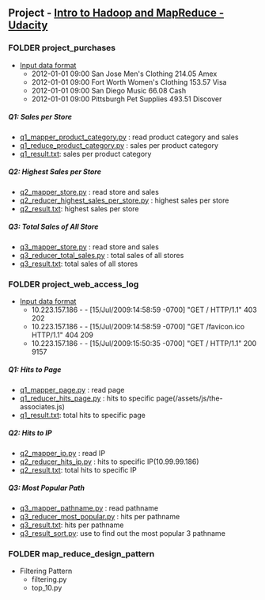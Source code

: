 ## Project - [Intro to Hadoop and MapReduce - Udacity](https://www.udacity.com/course/intro-to-hadoop-and-mapreduce--ud617)

### FOLDER project_purchases
- [Input data format](https://github.com/linxinzhe/intro_to_hadoop_and_map_reduce/blob/master/project_puchases/sample_purchases.txt)
    - 2012-01-01	09:00	San Jose	Men's Clothing	214.05	Amex
    - 2012-01-01	09:00	Fort Worth	Women's Clothing	153.57	Visa
    - 2012-01-01	09:00	San Diego	Music	66.08	Cash
    - 2012-01-01	09:00	Pittsburgh	Pet Supplies	493.51	Discover

##### Q1: Sales per Store
- [q1_mapper_product_category.py](https://github.com/linxinzhe/intro_to_hadoop_and_map_reduce/blob/master/project_puchases/q1_mapper_product_category.py) : read product category and sales 
- [q1_reduce_product_category.py](https://github.com/linxinzhe/intro_to_hadoop_and_map_reduce/blob/master/project_puchases/q1_reducer_sales_per_product_category.py) : sales per product category
- [q1_result.txt](https://github.com/linxinzhe/intro_to_hadoop_and_map_reduce/blob/master/project_puchases/q1_result.txt): sales per product category

##### Q2: Highest Sales per Store
- [q2_mapper_store.py](https://github.com/linxinzhe/intro_to_hadoop_and_map_reduce/blob/master/project_puchases/q2_mapper_store.py) : read store and sales 
- [q2_reducer_highest_sales_per_store.py](https://github.com/linxinzhe/intro_to_hadoop_and_map_reduce/blob/master/project_puchases/q2_reducer_highest_sales_per_store.py) : highest sales per store
- [q2_result.txt](https://github.com/linxinzhe/intro_to_hadoop_and_map_reduce/blob/master/project_puchases/q2_result.txt): highest sales per store

##### Q3: Total Sales of All Store
- [q3_mapper_store.py](https://github.com/linxinzhe/intro_to_hadoop_and_map_reduce/blob/master/project_puchases/q3_mapper_store.py) : read store and sales 
- [q3_reducer_total_sales.py](https://github.com/linxinzhe/intro_to_hadoop_and_map_reduce/blob/master/project_puchases/q3_reducer_total_sales.py) : total sales of all stores
- [q3_result.txt](https://github.com/linxinzhe/intro_to_hadoop_and_map_reduce/blob/master/project_puchases/q3_result.txt): total sales of all stores

### FOLDER project_web_access_log
- [Input data format](https://github.com/linxinzhe/intro_to_hadoop_and_map_reduce/blob/master/project_web_access_log/sample_access.txt)
    - 10.223.157.186 - - [15/Jul/2009:14:58:59 -0700] "GET / HTTP/1.1" 403 202
    - 10.223.157.186 - - [15/Jul/2009:14:58:59 -0700] "GET /favicon.ico HTTP/1.1" 404 209
    - 10.223.157.186 - - [15/Jul/2009:15:50:35 -0700] "GET / HTTP/1.1" 200 9157

##### Q1: Hits to Page
- [q1_mapper_page.py](https://github.com/linxinzhe/intro_to_hadoop_and_map_reduce/blob/master/project_web_access_log/q1_mapper_page.py) : read page
- [q1_reducer_hits_page.py](https://github.com/linxinzhe/intro_to_hadoop_and_map_reduce/blob/master/project_web_access_log/q1_reducer_hits_page.py) : hits to specific page(/assets/js/the-associates.js)
- [q1_result.txt](https://github.com/linxinzhe/intro_to_hadoop_and_map_reduce/blob/master/project_web_access_log/q1_result.txt): total hits to specific page

##### Q2: Hits to IP
- [q2_mapper_ip.py](https://github.com/linxinzhe/intro_to_hadoop_and_map_reduce/blob/master/project_web_access_log/q2_mapper_ip.py) : read IP
- [q2_reducer_hits_ip.py](https://github.com/linxinzhe/intro_to_hadoop_and_map_reduce/blob/master/project_web_access_log/q2_reducer_hits_ip.py) : hits to specific IP(10.99.99.186)
- [q2_result.txt](https://github.com/linxinzhe/intro_to_hadoop_and_map_reduce/blob/master/project_web_access_log/q2_result.txt): total hits to specific IP

##### Q3: Most Popular Path
- [q3_mapper_pathname.py](https://github.com/linxinzhe/intro_to_hadoop_and_map_reduce/blob/master/project_web_access_log/q3_mapper_pathname.py) : read pathname
- [q3_reducer_most_popular.py](https://github.com/linxinzhe/intro_to_hadoop_and_map_reduce/blob/master/project_web_access_log/q3_reducer_most_popular.py) : hits per pathname
- [q3_result.txt](https://github.com/linxinzhe/intro_to_hadoop_and_map_reduce/blob/master/project_web_access_log/q3_result.txt): hits per pathname
- [q3_result_sort.py](https://github.com/linxinzhe/intro_to_hadoop_and_map_reduce/blob/master/project_web_access_log/q3_result_sort.py): use to find out the most popular 3 pathname

### FOLDER map_reduce_design_pattern
- Filtering Pattern
    - filtering.py
    - top_10.py